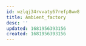 ```yaml
---
id: wzlqj34rvvaty67refp8ww8
title: Ambient_factory
desc: ''
updated: 1681956393156
created: 1681956393156
---
```

